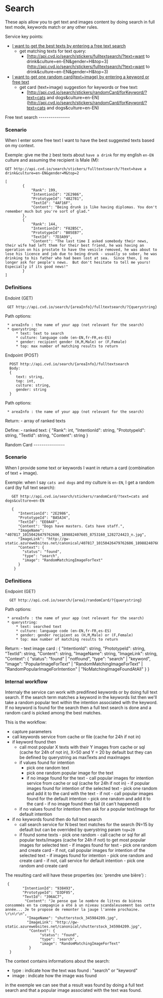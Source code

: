 Search
=================

These apis allow you to get text and images content by doing search in full text mode, keywords match or any other rules.

Service key points:

* [I want to get the best texts by entering a free text search](#FreeTextSearch)
   * get matching texts for text query: 
       * [http://api.cvd.io/search/stickers/fulltextsearch/?text=want to drink&culture=en-EN&gender=H&top=3](http://api.cvd.io/search/stickers/fulltextsearch/?text=want to drink&culture=en-EN&gender=H&top=3)
* [I want to get one random card(text+image) by entering a keyword or free text](#RandomCard)
   * get card (text+image) suggestion for keywords or free text: 
       * [http://api.cvd.io/search/stickers/randomCard/forKeyword/?text=cats and dogs&culture=en-EN](http://api.cvd.io/search/stickers/randomCard/forKeyword/?text=cats and dogs&culture=en-EN)
       
       
<a name="FreeTextSearch">
Free text search
----------------

### Scenario
When I enter some free text I want to have the best suggested texts based on my context.

Exemple: give me the `2` best texts about `have a drink` for my english `en-EN` culture and assuming the recipient is Male (M):

    GET http://api.cvd.io/search/stickers/fulltextsearch/?text=have a drink&culture=en-EN&gender=M&top=2
    
    [
            {
                "Rank": 199,
                "IntentionId": "2E2986",
                "PrototypeId": "482781",
                "TextId": "4AF16F",
                "Content": "Being drunk is like having diplomas. You don't remember much but you're sort of glad."
            },
            {
                "Rank": 144,
                "IntentionId": "F82B5C",
                "PrototypeId": "B05EB7",
                "TextId": "7D3A99",
                "Content": "The last time I asked somebody their news, their wife had left them for their best friend, he was having an operation on his prostate to have the vesicle removed, he was about to lose his licence and job due to being drunk - usually so sober, he was drinking to his father who had been lost at sea.  Since then, I no longer ask for people's news.  But don't hesitate to tell me yours!  Especially if its good news!"
            }
    ]
 
### Definitions

Endoint (GET)
 
     GET http://api.cvd.io/search/{areaInfo}/fulltextsearch/?{querystring}
     
Path options:
     
     * areaInfo : the name of your app (not relevant for the search)
     * querystring:
         * text: text to search
         * culture: language code (en-EN,fr-FR,es-ES)
         * gender: recipient gender (H,M,Male) or (F,Female)
         * top: max number of matching results to return
         
Endpoint (POST)

      POST http://api.cvd.io/search/{areaInfo}/fulltextsearch
      Body: 
      {
         text: string,
         top: int,
         culture: string,
         gender: string
      }
      
Path options:
     
     * areaInfo : the name of your app (not relevant for the search)
      
Return:
     - array of ranked texts
     
Define:
     - ranked text: {
                "Rank": int,
                "IntentionId": string,
                "PrototypeId": string,
                "TextId": string,
                "Content": string
            }
     
     
 

<a name="RandomCard">
Random Card
----------------

### Scenario

When I provide some text or keywords I want in return a card (combination of text + image).

Exemple: when I say `cats and dogs` and my culture is `en-EN`, I get a random card (by full text search):

       GET http://api.cvd.io/search/stickers/randomCard/?text=cats and dogs&culture=en-EN
      
       {
          "IntentionId": "2E2986",
          "PrototypeId": "BA5A34",
          "TextId": "EE0A4F",
          "Content": "Dogs have masters. Cats have staff.",
          "ImageName": "407817_10150426479762606_189882407605_8753160_1282724423_n.jpg",
          "ImageLink": "http://gw-static.azurewebsites.net/canonical/407817_10150426479762606_189882407605_8753160_1282724423_n.jpg",
          "Context": {
            "status": "found",
            "type": "search",
            "image": "RandomMatchingImageForText"
          }
        }
 
### Definitions
 
Endpoint (GET)

      GET http://api.cvd.io/search/{area}/randomCard/?{querystring}
      
Path options:
     
     * areaInfo : the name of your app (not relevant for the search)
     * querystring:
         * text: searched text
         * culture: language code (en-EN,fr-FR,es-ES)
         * gender: gender recipient as (H,M,Male) or (F,Female)
         * top: max number of matching results to return
               
Return:
     - text image card : {
          "IntentionId": string,
          "PrototypeId": string,
          "TextId": string,
          "Content": string,
          "ImageName": string,
          "ImageLink": string,
          "Context": {
            "status": "found" | "notfound",
            "type": "search" | "keyword",
            "image": "PopularImageForText" | "RandomMatchingImageForText" | "RandomPopularImageForIntention" | "NoMatchingImageFoundAtAll"
          }
        }
     
     
 ### Internal workflow
 
 Internaly the service can work with predifined keywords or by doing full text search.
 If the search term matches a keyword in the keywords list then we'll take a random popular text within the intention associated with the keyword.
 If no keyword is found for the search then a full text search is done and a random card is picked among the best matches.
 
 This is the workflow:

- capture parameters
- call keywords service from cache or file (cache for 24h if not in)
- if keyword found then
   - call most popular X texts with their Y images from cache or sql (cache for 24h of not in), X=50 and Y = 20 by default but they can be defined by querystring as maxTexts and maxImages
    - if values found for intention
         - pick one random text
         - pick one random popular image for the text
         - if no image found for the text
                - call popular images for intention service from cache or sql (cache for 24h if not in)
                - if popular images found for intention of the selected text
                     - pick one random and add it to the card with the text
                - if not
                     - call popular images found for the default intention
                     - pick one random and add it to the card
                     - if no image found then fail (it can't happened)
     - if no values found for intention then ask for a popular text/image for default intention
- if no keywords found then do full text search
    - call search service for N best text matches for the search (N=15 by default but can be overrided by querystring param `top=20`   
    - if found some texts
          - pick one random
          - call cache or sql for all popular texts/images (cache for 24h if not) to get most popular images for selected text
           - if images found for text 
               - pick one random and create card
           - if not, call popular images for intention of the selected text
                  - if images found for intention
                        - pick one random and create card
                  - if not, call service for default intention
                        - pick one random and create card

The resulting card will have these properties (ex: 'prendre une bière') :

     {
            "IntentionId": "938493",
            "PrototypeId": "D3DF05",
            "TextId": "396AC7",
             "Content": "Je pense que le nombre de litres de bières consommés en ta compagnie a été à un niveau scandaleusement bas cette année... Je te propose de remonter la jauge l'année prochaine. \r\n\r\n",
              "ImageName": "shutterstock_345984209.jpg",
              "ImageLink": "http://gw-static.azurewebsites.net/canonical/shutterstock_345984209.jpg",
               "Context": {
                    "status": "found",
                    "type": "search",
                    "image": "RandomMatchingImageForText"
               }
      }   

The context contains informations about the search:

* type :  indicate how the text was found : "search" or "keyword" 
* image :  indicate how the image was found

in the exemple we can see that a result was found by doing a full text search and that a popular image associated with the text was found.


